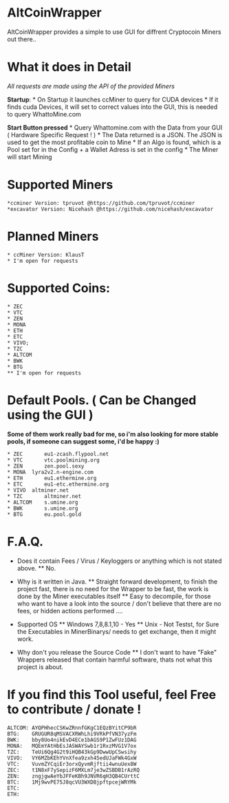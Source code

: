 # **AltCoinWrapper**

AltCoinWrapper provides a simple to use GUI for diffrent Cryptocoin Miners out there..

# **What it does in Detail**

*All requests are made using the API of the provided Miners*

 **Startup**:
	* On Startup it launches ccMiner to query for CUDA devices
	* If it finds cuda Devices, it will set to correct values into the GUI, this is needed to query WhattoMine.com
	
 **Start Button pressed**
	* Query Whattomine.com with the Data from your GUI ( Hardware Specific Request ! )
	* The Data returned is a JSON. The JSON is used to get the most profitable coin to Mine
	* If an Algo is found, which is a Pool set for in the Config + a Wallet Adress is set in the config
	* The Miner will start Mining

# **Supported Miners**
	*ccminer Version: tpruvot @https://github.com/tpruvot/ccminer
	*excavator Version: Nicehash @https://github.com/nicehash/excavator

# Planned Miners
	* ccMiner Version: KlausT
	* I'm open for requests

# Supported Coins:
	* ZEC
	* VTC
	* ZEN
	* MONA
	* ETH
	* ETC
	* VIVO;
	* TZC
	* ALTCOM
	* BWK
	* BTG
	** I'm open for requests
		
# Default Pools. ( Can be Changed using the GUI )
**Some of them work really bad for me, so i'm also looking for more stable pools, if someone can suggest some, i'd be happy :)**
	
	* ZEC 		eu1-zcash.flypool.net
	* VTC 		vtc.poolmining.org
	* ZEN 		zen.pool.sexy
	* MONA 	lyra2v2.n-engine.com
	* ETH 		eu1.ethermine.org
	* ETC 		eu1-etc.ethermine.org
	* VIVO 	altminer.net
	* TZC 		altminer.net
	* ALTCOM 	s.umine.org
	* BWK 		s.umine.org
	* BTG 		eu.pool.gold
	

# F.A.Q.	
* Does it contain Fees / Virus / Keyloggers or anything which is not stated above.
** No.

* Why is it written in Java.
** Straight forward development, to finish the project fast, there is no need for the Wrapper to be fast, the work is done by the Miner executables itself
** Easy to decompile, for those who want to have a look into the source / don't believe that there are no fees, or hidden actions performed ....

* Supported OS
** Windows 7,8,8.1,10 - Yes
** Unix - Not Testst, for Sure the Executables in MinerBinarys/ needs to get exchange, then it might work.

* Why don't you release the Source Code
** I don't want to have "Fake" Wrappers released that contain harmful software, thats not what this project is about.


# If you find this Tool useful, feel Free to contribute / donate !

	ALTCOM: AYQPHhecCSKwZRnnfGKgC1EQzBYitCP9bR
	BTG: 	GRUGUR8qMSVACXRWhLhi9VRkPfVN37yzFm
	BWK:	bby8Uo4nikEvD4ECe1bAGS9P1ZwFUz1DAG
	MONA:	MQEmYAtHbEsJASWAYSwb1r1RxzMVG1V7ox
	TZC:	TeUi6Qg4G2t9iHQB43kGp9DwwUpCSwsihy
	VIVO:	VY6MZbKEhYVnXfea9zxh45edUJaFWk4GxW
	VTC:	VuvmZYCqiEr3orxQyvmRjftii4wnuUex8W
	ZEC:	t1N8xF7ySepizF6MXLm7je3wZSBDB1rAzRQ
	ZEN:	zngjgwAeYbJFFeKBh9JNVR6qH3QB4CUrttC
	BTC:	1Mj9wvPE75J8qcVU3WXDBjpftpcejWRYMk
	ETC:	
	ETH:	